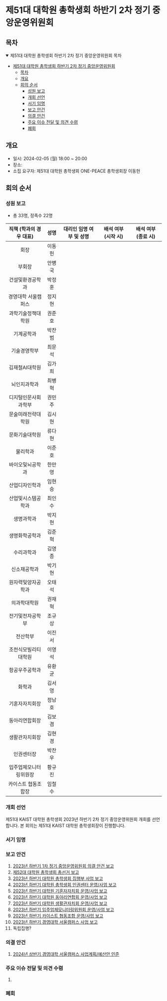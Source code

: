 제51대 대학원 총학생회 하반기 2차 정기 중앙운영위원회 
===

## 목차

<details open>
<summary>제51대 대학원 총학생회 하반기 2차 정기 중앙운영위원회 목차</summary>
  
- [제51대 대학원 총학생회 하반기 2차 정기 중앙운영위원회](#제51대-대학원-총학생회-하반기-2차-정기-중앙운영위원회)
	- [목차](#목차)
	- [개요](#개요)
	- [회의 순서](#회의-순서)
		- [성원 보고](#성원-보고)
		- [개회 선언](#개회-선언)
		- [서기 임명](#서기-임명)
		- [보고 안건](#보고-안건)
		- [의결 안건](#의결-안건)
		- [주요 이슈 전달 및 의견 수렴](#주요-이슈-전달-및-의견-수렴)
		- [폐회](#폐회)
</details>

## 개요 

- 일시: 2024-02-05 (월) 18:00 ~ 20:00
- 장소: 
- 소집 요구자: 제51대 대학원 총학생회 ONE-PEACE 총학생회장 이동헌

## 회의 순서
### 성원 보고
- 총 33명, 정족수 22명

| 직책 (학과의 경우 대표) | 성명 | 대리인 임명 여부 및 성명 | 배석 여부 (시작 시) | 배석 여부 (종료 시) |
|:---:|:---:|:---:|:---:|:---:|
| 회장 | 이동헌 | | | |
| 부회장 | 안병국 | | | |
| 건설및환경공학과 | 박정훈 | | | |
| 경영대학 서울캠퍼스 | 정지현 | | | |
| 과학기술정책대학원 | 권준호 | | | |
| 기계공학과 | 박찬범 | | | |
| 기술경영학부 | 최문석 | | | |
| 김재철AI대학원 | 김가희 | | | |
| 뇌인지과학과 | 최병혁 | | | |
| 디지털인문사회과학부 | 권민주 | | |
| 문술미래전략대학원 | 김시현 | | |
| 문화기술대학원 | 류다현 | | |
| 물리학과 | 이준호 | | | |
| 바이오및뇌공학과 | 한만영 | | | |
| 산업디자인학과 | 임현승 | | | |
| 산업및시스템공학과 | 최인수 | | | |
| 생명과학과 | 박지현 | | | |
| 생명화학공학과 | 김준혁 | | | |
| 수리과학과 | 김영종 | | | |
| 신소재공학과 | 박기현 | | | |
| 원자력및양자공학과 | 오태석 | | | |
| 의과학대학원 | 권재혁 | | | |
| 전기및전자공학부 | 조규상 | | | |
| 전산학부 | 이진서 | | | |
| 조천식모빌리티대학원 | 이영석 | | | |
| 항공우주공학과 | 유환균 | | | |
| 화학과 | 김서영 | | | |
| 기혼자자치회장 | 정남호 | | | |
| 동아리연합회장 | 김보겸 | | | |
| 생활관자치회장 | 김현경 | | | |
| 인권센터장 | 박찬우 | | | |
| 입주업체모니터링위원장 | 황규진 | | | |
| 카이스트 협동조합장 | 임철수 | | | |

### 개회 선언
제51대 KAIST 대학원 총학생회 2023년 하반기 2차 정기 중앙운영위원회 개회를 선언합니다. 본 회의는 제51대 KAIST 대학원 총학생회장이 진행합니다.

### 서기 임명


### 보고 안건
1. [2023년 하반기 1차 정기 중앙운영위원회 의결 안건 보고](보고안건/2022년-하반기-1차-정기-중앙운영위원회-의결-안건-보고.md)
2. [제52대 대학원 총학생회 총선거 보고](보고안건/52대_총선거보고.md)
3. [2023년 하반기 대학원 총학생회 집행부 사업 보고](보고안건/집행부사업보고.md)
4. [2023년 하반기 대학원 총학생회 인권센터 운영/사업 보고](보고안건/인권센터_사업보고.md)
5. [2023년 하반기 대학원 기혼자자치회 운영/사업 보고](보고안건/기자회_사업보고.md)
6. [2023년 하반기 대학원 동아리연합회 운영/사업 보고](보고안건/동연_사업보고.md)
7. [2023년 하반기 대학원 생활관자치회 운영/사업 보고](보고안건/생자회_사업보고.md)
8. [2023년 하반기 입주업체모니터링위원회 운영/사업 보고](보고안건/입모위_사업보고.md)
9. [2023년 하반기 카이스트 협동조합 운영/사업 보고](보고안건/협동조합_사업보고.md)
10. [2023년 하반기 경영대학 서울캠퍼스 사업 보고](보고안건/경영대학_사업보고.md)
11. 독립집행?

### 의결 안건
1. [2024년 상반기 경영대학 서울캠퍼스 사업계획/예산안 인준](의결안건/경영대학_사업계획.md) 

### 주요 이슈 전달 및 의견 수렴
1. 

### 폐회

